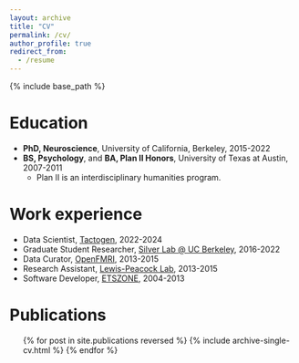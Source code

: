 ```yaml
---
layout: archive
title: "CV"
permalink: /cv/
author_profile: true
redirect_from:
  - /resume
---
```


{% include base_path %}

Education
======
* <b>PhD, Neuroscience</b>, University of California, Berkeley, 2015-2022
* <b>BS, Psychology</b>, and <b>BA, Plan II Honors</b>, University of Texas at Austin, 2007-2011
  * Plan II is an interdisciplinary humanities program.

Work experience
======
* Data Scientist, <a href='https://tactogen.com'>Tactogen</a>, 2022-2024
* Graduate Student Researcher, <a href='https://argentum.ucbso.berkeley.edu/'>Silver Lab @ UC Berkeley</a>, 2016-2022
* Data Curator, <a href='https://openfmri.org/'>OpenFMRI</a>, 2013-2015
* Research Assistant, <a href='https://www.lewpealab.org/'>Lewis-Peacock Lab</a>, 2013-2015
* Software Developer, <a href='https://etszone.com'>ETSZONE</a>, 2004-2013
  
Publications
======
  <ul>{% for post in site.publications reversed %}
    {% include archive-single-cv.html %}
  {% endfor %}</ul>
